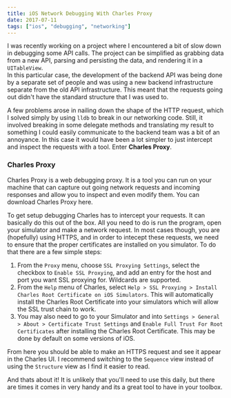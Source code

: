 ```yaml
---
title: iOS Network Debugging With Charles Proxy
date: 2017-07-11
tags: ["ios", "debugging", "networking"]
---
```


I was recently working on a project where I encountered a bit of slow down in
debugging some API calls.  The project can be simplified as grabbing data from a
new API, parsing and persisting the data, and rendering it in a `UITableView`.  
In this particular case, the development of the backend API was being done by a separate
set of people and was using a new backend infrastructure separate from the old API
infrastructure.  This meant that the requests going out didn't have the standard
structure that I was used to.

A few problems arose in nailing down the shape of the HTTP request, which I solved
simply by using `lldb` to break in our networking code.  Still, it involved breaking in some
delegate methods and translating my result to something I could easily communicate to the backend
team was a bit of an annoyance.  In this case it would have been a lot simpler to just intercept and
inspect the requests with a tool.  Enter **Charles Proxy**.

### Charles Proxy ###

Charles Proxy is a web debugging proxy.  It is a tool you can run on your machine that can
capture out going network requests and incoming responses and allow you to inspect and even modify them.
You can download Charles Proxy here.

To get setup debugging Charles has to intercept your requests.  It can basically do this out of the box.  All
you need to do is run the program, open your simulator and make a network request.  In most cases though,
you are (hopefully) using HTTPS, and in order to intecept these requests, we need to ensure that the proper
certificates are installed on you simulator.  To do that there are a few simple steps:

1.  From the `Proxy` menu, choose `SSL Proxying Settings`, select the checkbox to `Enable SSL Proxying`,
and add an entry for the host and port you want SSL proxying for.  Wildcards are supported.
2. From the `Help` menu of Charles, select `Help > SSL Proxying > Install Charles Root Certificate on iOS Simulators`.
This will automatically install the Charles Root Certificate into your simulators which will allow the SSL trust
chain to work.
3.  You may also need to go to your Simulator and into `Settings > General > About > Certificate Trust Settings` and
`Enable Full Trust For Root Certificates` after installing the Charles Root Certificate.  This may be done by default
on some versions of iOS.

From here you should be able to make an HTTPS request and see it appear in the Charles UI.  I recommend switching
to the `Sequence` view instead of using the `Structure` view as I find it easier to read.

And thats about it!  It is unlikely that you'll need to use this daily, but there are times it comes in very handy and its
a great tool to have in your toolbox.

